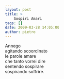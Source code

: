 ```yaml
---
layout: post
title: >
    Sospiri Amari
tags: []
date: 2009-03-28 14:05:00
author: pietro
---
```

Annego<br/>agitando scoordinato<br/>le parole amare<br/>che tanto vorrei dire<br/>sentendo sospirare<br/>sospirando soffrire.
